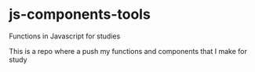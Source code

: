 # js-components-tools
Functions in Javascript for studies


This is a repo where a push my functions and components that I make for study
